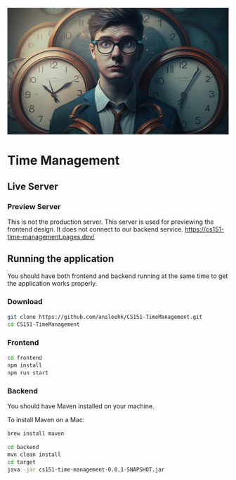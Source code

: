 ![Time Management Background Image](/proposal/img/time-management-bg.png)

# Time Management

## Live Server

### Preview Server
This is not the production server. This server is used for previewing the frontend design. It does not connect to our backend service.
https://cs151-time-management.pages.dev/

## Running the application
You should have both frontend and backend running at the same time to get the application works properly.

### Download
```zsh
git clone https://github.com/ansleehk/CS151-TimeManagement.git
cd CS151-TimeManagement
```

### Frontend
```zsh
cd frontend
npm install
npm run start
```

### Backend

You should have Maven installed on your machine.

To install Maven on a Mac:
```zsh
brew install maven
```

```zsh
cd backend
mvn clean install
cd target
java -jar cs151-time-management-0.0.1-SNAPSHOT.jar
```
